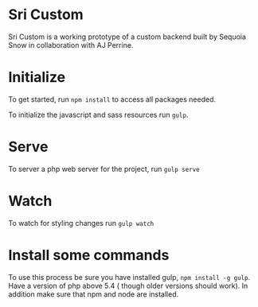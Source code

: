 # Sri Custom

Sri Custom is a working prototype of a custom backend built by Sequoia Snow in
collaboration with AJ Perrine.

# Initialize
To get started, run `npm install` to access all packages needed.

To initialize the javascript and sass resources run `gulp`.

# Serve

To server a php web server for the project, run `gulp serve`

# Watch

To watch for styling changes run `gulp watch`


# Install some commands

To use this process be sure you have installed gulp, `npm install -g gulp`.
Have a version of php above 5.4 ( though older versions should work). In addition
make sure that npm and node are installed.
